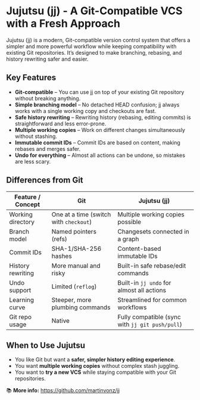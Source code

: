 # Jujutsu (jj) - A Git-Compatible VCS with a Fresh Approach
Jujutsu (jj) is a modern, Git-compatible version control system that offers a simpler and more powerful workflow while keeping compatibility with existing Git repositories. It’s designed to make branching, rebasing, and history rewriting safer and easier.

## Key Features
- **Git-compatible** – You can use jj on top of your existing Git repository without breaking anything.
- **Simple branching model** – No detached HEAD confusion; jj always works with a single working copy and checkouts are fast.
- **Safe history rewriting** – Rewriting history (rebasing, editing commits) is straightforward and less error-prone.
- **Multiple working copies** – Work on different changes simultaneously without stashing.
- **Immutable commit IDs** – Commit IDs are based on content, making rebases and merges safer.
- **Undo for everything** – Almost all actions can be undone, so mistakes are less scary.

## Differences from Git
| Feature / Concept | Git                                    | Jujutsu (jj)                                    |
| ----------------- | -------------------------------------- | ----------------------------------------------- |
| Working directory | One at a time (switch with `checkout`) | Multiple working copies possible                |
| Branch model      | Named pointers (refs)                  | Changesets connected in a graph                 |
| Commit IDs        | SHA-1/SHA-256 hashes                   | Content-based immutable IDs                     |
| History rewriting | More manual and risky                  | Built-in safe rebase/edit commands              |
| Undo support      | Limited (`reflog`)                     | Built-in `jj undo` for almost all actions       |
| Learning curve    | Steeper, more plumbing commands        | Streamlined for common workflows                |
| Git repo usage    | Native                                 | Fully compatible (sync with `jj git push/pull`) |

## When to Use Jujutsu
- You like Git but want a **safer, simpler history editing experience**.
- You want **multiple working copies** without complex stash juggling.
- You want to **try a new VCS** while staying compatible with your Git repositories.

📚 **More info:** https://github.com/martinvonz/jj
